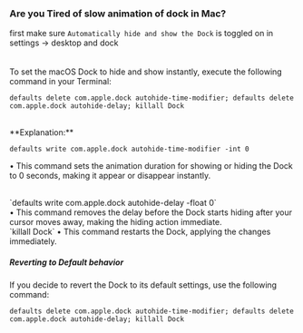 ### Are you Tired of slow animation of dock in Mac?

first make sure `Automatically hide and show the Dock` is toggled on in <br> settings -> desktop and dock 
<br><br><br>
To set the macOS Dock to hide and show instantly, execute the following command in your Terminal:
```
defaults delete com.apple.dock autohide-time-modifier; defaults delete com.apple.dock autohide-delay; killall Dock
```
<br>
**Explanation:**

`defaults write com.apple.dock autohide-time-modifier -int 0`

• This command sets the animation duration for showing or hiding the Dock to 0 seconds, making it appear or disappear instantly.

<br>
`defaults write com.apple.dock autohide-delay -float 0`
<br>
• This command removes the delay before the Dock starts hiding after your cursor moves away, making the hiding action immediate.

<br>
`killall Dock`
• This command restarts the Dock, applying the changes immediately.
<br>

##### Reverting to Default behavior
If you decide to revert the Dock to its default settings, use the following command:
```
defaults delete com.apple.dock autohide-time-modifier; defaults delete com.apple.dock autohide-delay; killall Dock
```


